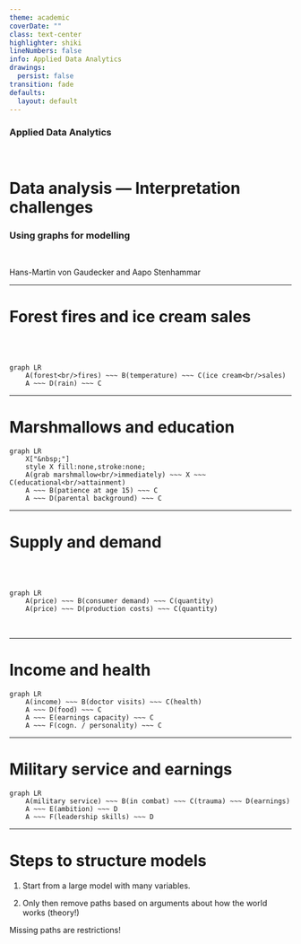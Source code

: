 ```yaml
---
theme: academic
coverDate: ""
class: text-center
highlighter: shiki
lineNumbers: false
info: Applied Data Analytics
drawings:
  persist: false
transition: fade
defaults:
  layout: default
---
```


### Applied Data Analytics

<br/>

# Data analysis — Interpretation challenges

### Using graphs for modelling

<br/>

Hans-Martin von Gaudecker and Aapo Stenhammar

---

# Forest fires and ice cream sales

<br/>
<br/>

```mermaid {theme: 'neutral', scale: 1, htmlLabels: false}
graph LR
    A(forest<br/>fires) ~~~ B(temperature) ~~~ C(ice cream<br/>sales)
    A ~~~ D(rain) ~~~ C
```

---

# Marshmallows and education

```mermaid {theme: 'neutral', scale: 1, htmlLabels: false}
graph LR
    X["&nbsp;"]
    style X fill:none,stroke:none;
    A(grab marshmallow<br/>immediately) ~~~ X ~~~ C(educational<br/>attainment)
    A ~~~ B(patience at age 15) ~~~ C
    A ~~~ D(parental background) ~~~ C
```

---

# Supply and demand

<br/>
<br/>

```mermaid {theme: 'neutral', scale: 1, htmlLabels: false}
graph LR
    A(price) ~~~ B(consumer demand) ~~~ C(quantity)
    A(price) ~~~ D(production costs) ~~~ C(quantity)
```

<br/>

---

# Income and health

```mermaid {theme: 'neutral', scale: 1, htmlLabels: false}
graph LR
    A(income) ~~~ B(doctor visits) ~~~ C(health)
    A ~~~ D(food) ~~~ C
    A ~~~ E(earnings capacity) ~~~ C
    A ~~~ F(cogn. / personality) ~~~ C
```

---

# Military service and earnings

```mermaid {theme: 'neutral', scale: 1, htmlLabels: false}
graph LR
    A(military service) ~~~ B(in combat) ~~~ C(trauma) ~~~ D(earnings)
    A ~~~ E(ambition) ~~~ D
    A ~~~ F(leadership skills) ~~~ D
```

---

# Steps to structure models

1. Start from a large model with many variables.

2. Only then remove paths based on arguments about how the world works (theory!)

Missing paths are restrictions!
